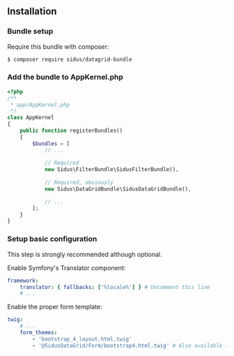 ## Installation

### Bundle setup

Require this bundle with composer:

````bash
$ composer require sidus/datagrid-bundle
````

### Add the bundle to AppKernel.php

````php
<?php
/**
 * app/AppKernel.php
 */
class AppKernel
{
    public function registerBundles()
    {
        $bundles = [
            // ...
            
            // Required
            new Sidus\FilterBundle\SidusFilterBundle(),
            
            // Required, obviously
            new Sidus\DataGridBundle\SidusDataGridBundle(),

            // ...
        ];
    }
}
````

### Setup basic configuration

This step is strongly recommended although optional.

Enable Symfony's Translator component:

````yaml
framework:
    translator: { fallbacks: ['%locale%'] } # Uncomment this line
    # ...
````

Enable the proper form template:

````yaml
twig:
    # ...
    form_themes:
        - 'bootstrap_4_layout.html.twig'
        - '@SidusDataGrid/Form/bootstrap4.html.twig' # Also available in bootstrap3 flavor
````
